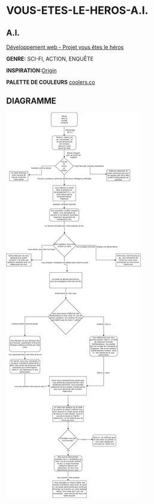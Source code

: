 
 # VOUS-ETES-LE-HEROS-A.I.

## A.I. ##

[Développement web - Projet vous êtes le héros](https://smnarnold.com/projets/vous-etes-le-heros)

__GENRE:__ SCI-FI, ACTION, ENQUÊTE

__INSPIRATION:__[Origin](https://www.manga-news.com/index.php/serie/Origin)

__PALETTE DE COULEURS__ [coolers.co](https://coolors.co/ffffff-d7d0d5-000000-ff01fb-02a9ea)

## DIAGRAMME ##

![diagramme](assets/img/diagramme.jpg)
